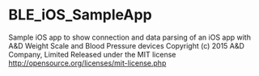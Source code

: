 BLE_iOS_SampleApp
=================
Sample iOS app to show connection and data parsing of an iOS app with 
A&D Weight Scale and Blood Pressure devices
Copyright (c) 2015 A&D Company, Limited
Released under the MIT license
http://opensource.org/licenses/mit-license.php
